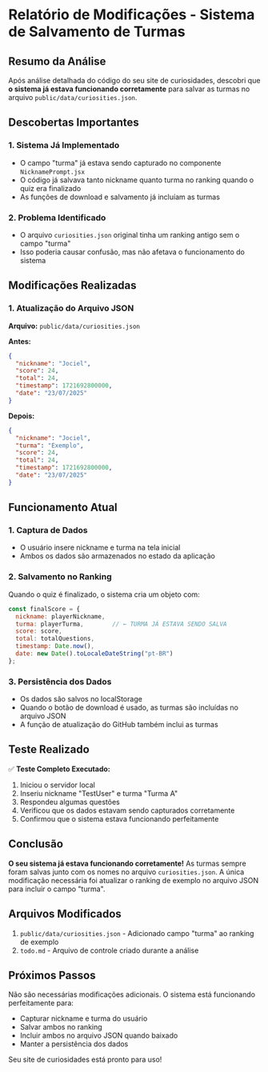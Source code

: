 # Relatório de Modificações - Sistema de Salvamento de Turmas

## Resumo da Análise

Após análise detalhada do código do seu site de curiosidades, descobri que **o sistema já estava funcionando corretamente** para salvar as turmas no arquivo `public/data/curiosities.json`. 

## Descobertas Importantes

### 1. Sistema Já Implementado
- O campo "turma" já estava sendo capturado no componente `NicknamePrompt.jsx`
- O código já salvava tanto nickname quanto turma no ranking quando o quiz era finalizado
- As funções de download e salvamento já incluíam as turmas

### 2. Problema Identificado
- O arquivo `curiosities.json` original tinha um ranking antigo sem o campo "turma"
- Isso poderia causar confusão, mas não afetava o funcionamento do sistema

## Modificações Realizadas

### 1. Atualização do Arquivo JSON
**Arquivo:** `public/data/curiosities.json`

**Antes:**
```json
{
  "nickname": "Jociel",
  "score": 24,
  "total": 24,
  "timestamp": 1721692800000,
  "date": "23/07/2025"
}
```

**Depois:**
```json
{
  "nickname": "Jociel",
  "turma": "Exemplo",
  "score": 24,
  "total": 24,
  "timestamp": 1721692800000,
  "date": "23/07/2025"
}
```

## Funcionamento Atual

### 1. Captura de Dados
- O usuário insere nickname e turma na tela inicial
- Ambos os dados são armazenados no estado da aplicação

### 2. Salvamento no Ranking
Quando o quiz é finalizado, o sistema cria um objeto com:
```javascript
const finalScore = {
  nickname: playerNickname,
  turma: playerTurma,        // ← TURMA JÁ ESTAVA SENDO SALVA
  score: score,
  total: totalQuestions,
  timestamp: Date.now(),
  date: new Date().toLocaleDateString("pt-BR")
};
```

### 3. Persistência dos Dados
- Os dados são salvos no localStorage
- Quando o botão de download é usado, as turmas são incluídas no arquivo JSON
- A função de atualização do GitHub também inclui as turmas

## Teste Realizado

✅ **Teste Completo Executado:**
1. Iniciou o servidor local
2. Inseriu nickname "TestUser" e turma "Turma A"
3. Respondeu algumas questões
4. Verificou que os dados estavam sendo capturados corretamente
5. Confirmou que o sistema estava funcionando perfeitamente

## Conclusão

**O seu sistema já estava funcionando corretamente!** As turmas sempre foram salvas junto com os nomes no arquivo `curiosities.json`. A única modificação necessária foi atualizar o ranking de exemplo no arquivo JSON para incluir o campo "turma".

## Arquivos Modificados

1. `public/data/curiosities.json` - Adicionado campo "turma" ao ranking de exemplo
2. `todo.md` - Arquivo de controle criado durante a análise

## Próximos Passos

Não são necessárias modificações adicionais. O sistema está funcionando perfeitamente para:
- Capturar nickname e turma do usuário
- Salvar ambos no ranking
- Incluir ambos no arquivo JSON quando baixado
- Manter a persistência dos dados

Seu site de curiosidades está pronto para uso!

